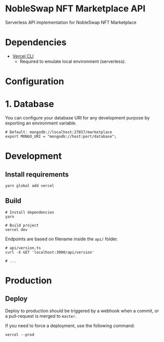 # NobleSwap NFT Marketplace API

Serverless API implementation for NobleSwap NFT Marketplace

# Dependencies

- [Vercel CLI](https://vercel.com/download)
  - Required to emulate local environment (serverless).

# Configuration

# 1. Database

You can configure your database URI for any development purpose by exporting an environment variable.

```shell
# Default: mongodb://localhost:27017/marketplace
export MONGO_URI = "mongodb://host:port/database";
```

# Development

## Install requirements

```shell
yarn global add vercel
```

## Build

```shell
# Install dependencies
yarn

# Build project
vercel dev
```

Endpoints are based on filename inside the `api/` folder.

```shell
# api/version.ts
curl -X GET 'localhost:3000/api/version'

# ...
```

# Production

## Deploy

Deploy to production should be triggered by a webhook when a commit, or a pull-request is merged to `master`.

If you need to force a deployment, use the following command:

```shell
vercel --prod
```
